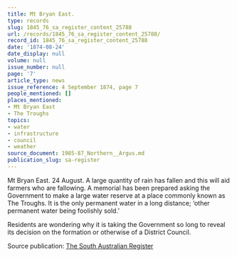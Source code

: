 ```yaml
---
title: Mt Bryan East.
type: records
slug: 1845_76_sa_register_content_25788
url: /records/1845_76_sa_register_content_25788/
record_id: 1845_76_sa_register_content_25788
date: '1874-08-24'
date_display: null
volume: null
issue_number: null
page: '7'
article_type: news
issue_reference: 4 September 1874, page 7
people_mentioned: []
places_mentioned:
- Mt Bryan East
- The Troughs
topics:
- water
- infrastructure
- council
- weather
source_document: 1985-87_Northern__Argus.md
publication_slug: sa-register
---
```


Mt Bryan East.  24 August.  A large quantity of rain has fallen and this will aid farmers who are fallowing.  A memorial has been prepared asking the Government to make a large water reserve at a place commonly known as The Troughs.  It is the only permanent water in a long distance; ‘other permanent water being foolishly sold.’

Residents are wondering why it is taking the Government so long to reveal its decision on the formation or otherwise of a District Council.

Source publication: [The South Australian Register](/publications/sa-register/)

